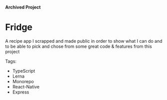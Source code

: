 **Archived Project**

# Fridge

A recipe app I scrapped and made public in order to show what I can do and to be able to pick and chose from some great code & features from this project

Tags:
- TypeScript
- Lerna
- Monorepo
- React-Native
- Express
